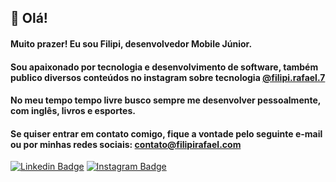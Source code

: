 ## 👋 Olá!

#### Muito prazer! Eu sou Filipi, desenvolvedor Mobile Júnior.
#### Sou apaixonado por tecnologia e desenvolvimento de software, também publico diversos conteúdos no instagram sobre tecnologia [@filipi.rafael.7](https://www.instagram.com/filipi.rafael.7/)
#### No meu tempo tempo livre busco sempre me desenvolver pessoalmente, com inglês, livros e esportes.
#### Se quiser entrar em contato comigo, fique a vontade pelo seguinte e-mail ou por minhas redes sociais: contato@filipirafael.com
[![Linkedin Badge](https://camo.githubusercontent.com/a493f6833f99fb3c85788d6d9305e6b7a42b838e5ee5d138fd9a8214a7e77472/68747470733a2f2f696d672e736869656c64732e696f2f62616467652f6c696e6b6564696e2d2532333030373742352e7376673f267374796c653d666f722d7468652d6261646765266c6f676f3d6c696e6b6564696e266c6f676f436f6c6f723d7768697465)](https://www.linkedin.com/in/filipi-rafael-developer/)
[![Instagram Badge](https://camo.githubusercontent.com/5c3f3164b340475c38f1ec3d8c6d0c6e8656fbccac25d06cfb86477079b88638/68747470733a2f2f696d672e736869656c64732e696f2f62616467652f696e7374616772616d2d2532334534343035462e7376673f267374796c653d666f722d7468652d6261646765266c6f676f3d696e7374616772616d266c6f676f436f6c6f723d7768697465)](https://www.instagram.com/filipi.rafael.7/)
